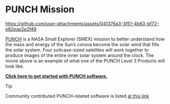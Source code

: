 # PUNCH Mission   

https://github.com/user-attachments/assets/041376a3-3f51-4b63-bf72-e82eae2e2f49

[PUNCH](https://punch.space.swri.edu/) is a NASA Small Explorer (SMEX) mission to better understand how the mass and energy of the Sun’s corona become the solar wind that fills the solar system. Four suitcase-sized satellites will work together to produce images of the entire inner solar system around the clock. The movie above is an example of what one of the PUNCH Level 3 Products will look like. 

**[Click here to get started with PUNCH software.](https://github.com/punch-mission/punch-mission)**

> [!TIP]
> Community contributed PUNCH-related software is listed [at this link](https://github.com/punch-mission/punch-mission/blob/contributed-tools/contributed_tools.md)
